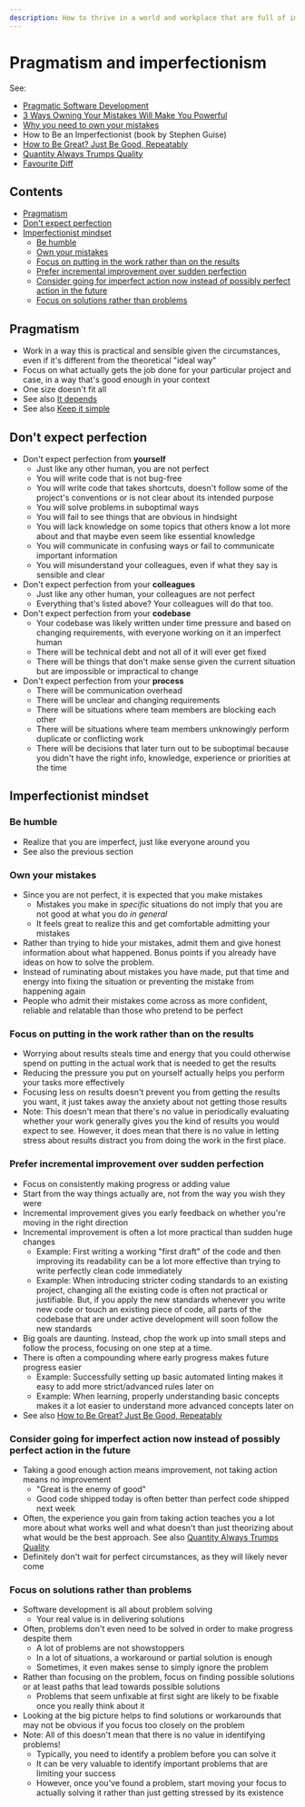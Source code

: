 ```yaml
---
description: How to thrive in a world and workplace that are full of imperfections
---
```


# Pragmatism and imperfectionism

See:

-   [Pragmatic Software Development](https://medium.com/gsoft-tech/pragmatic-software-development-59d12790e422)
-   [3 Ways Owning Your Mistakes Will Make You Powerful](https://www.entrepreneur.com/article/232417)
-   [Why you need to own your mistakes](https://www.klipfolio.com/blog/own-your-mistakes)
-   How to Be an Imperfectionist (book by Stephen Guise)
-   [How to Be Great? Just Be Good, Repeatably](https://blog.stephsmith.io/how-to-be-great/)
-   [Quantity Always Trumps Quality](https://blog.codinghorror.com/quantity-always-trumps-quality/)
-   [Favourite Diff](https://essays.jwatzman.org/essays/favourite-diff.html)

## Contents

-   [Pragmatism](#pragmatism)
-   [Don't expect perfection](#dont-expect-perfection)
-   [Imperfectionist mindset](#imperfectionist-mindset)
    -   [Be humble](#be-humble)
    -   [Own your mistakes](#own-your-mistakes)
    -   [Focus on putting in the work rather than on the results](#focus-on-putting-in-the-work-rather-than-on-the-results)
    -   [Prefer incremental improvement over sudden perfection](#prefer-incremental-improvement-over-sudden-perfection)
    -   [Consider going for imperfect action now instead of possibly perfect action in the future](#consider-going-for-imperfect-action-now-instead-of-possibly-perfect-action-in-the-future)
    -   [Focus on solutions rather than problems](#focus-on-solutions-rather-than-problems)

## Pragmatism

-   Work in a way this is practical and sensible given the circumstances, even if it's different from the theoretical "ideal way"
-   Focus on what actually gets the job done for your particular project and case, in a way that's good enough in your context
-   One size doesn't fit all
-   See also [It depends](./It-depends.md)
-   See also [Keep it simple](./Keep-it-simple.md)

## Don't expect perfection

-   Don't expect perfection from **yourself**
    -   Just like any other human, you are not perfect
    -   You will write code that is not bug-free
    -   You will write code that takes shortcuts, doesn't follow some of the project's conventions or is not clear about its intended purpose
    -   You will solve problems in suboptimal ways
    -   You will fail to see things that are obvious in hindsight
    -   You will lack knowledge on some topics that others know a lot more about and that maybe even seem like essential knowledge
    -   You will communicate in confusing ways or fail to communicate important information
    -   You will misunderstand your colleagues, even if what they say is sensible and clear
-   Don't expect perfection from your **colleagues**
    -   Just like any other human, your colleagues are not perfect
    -   Everything that's listed above? Your colleagues will do that too.
-   Don't expect perfection from your **codebase**
    -   Your codebase was likely written under time pressure and based on changing requirements, with everyone working on it an imperfect human
    -   There will be technical debt and not all of it will ever get fixed
    -   There will be things that don't make sense given the current situation but are impossible or impractical to change
-   Don't expect perfection from your **process**
    -   There will be communication overhead
    -   There will be unclear and changing requirements
    -   There will be situations where team members are blocking each other
    -   There will be situations where team members unknowingly perform duplicate or conflicting work
    -   There will be decisions that later turn out to be suboptimal because you didn't have the right info, knowledge, experience or priorities at the time

## Imperfectionist mindset

### Be humble

-   Realize that you are imperfect, just like everyone around you
-   See also the previous section

### Own your mistakes

-   Since you are not perfect, it is expected that you make mistakes
    -   Mistakes you make in _specific_ situations do not imply that you are not good at what you do _in general_
    -   It feels great to realize this and get comfortable admitting your mistakes
-   Rather than trying to hide your mistakes, admit them and give honest information about what happened. Bonus points if you already have ideas on how to solve the problem.
-   Instead of ruminating about mistakes you have made, put that time and energy into fixing the situation or preventing the mistake from happening again
-   People who admit their mistakes come across as more confident, reliable and relatable than those who pretend to be perfect

### Focus on putting in the work rather than on the results

-   Worrying about results steals time and energy that you could otherwise spend on putting in the actual work that is needed to get the results
-   Reducing the pressure you put on yourself actually helps you perform your tasks more effectively
-   Focusing less on results doesn't prevent you from getting the results you want, it just takes away the anxiety about not getting those results
-   Note: This doesn't mean that there's no value in periodically evaluating whether your work generally gives you the kind of results you would expect to see. However, it does mean that there is no value in letting stress about results distract you from doing the work in the first place.

### Prefer incremental improvement over sudden perfection

-   Focus on consistently making progress or adding value
-   Start from the way things actually are, not from the way you wish they were
-   Incremental improvement gives you early feedback on whether you're moving in the right direction
-   Incremental improvement is often a lot more practical than sudden huge changes
    -   Example: First writing a working "first draft" of the code and then improving its readability can be a lot more effective than trying to write perfectly clean code immediately
    -   Example: When introducing stricter coding standards to an existing project, changing all the existing code is often not practical or justifiable. But, if you apply the new standards whenever you write new code or touch an existing piece of code, all parts of the codebase that are under active development will soon follow the new standards
-   Big goals are daunting. Instead, chop the work up into small steps and follow the process, focusing on one step at a time.
-   There is often a compounding where early progress makes future progress easier
    -   Example: Successfully setting up basic automated linting makes it easy to add more strict/advanced rules later on
    -   Example: When learning, properly understanding basic concepts makes it a lot easier to understand more advanced concepts later on
-   See also [How to Be Great? Just Be Good, Repeatably](https://blog.stephsmith.io/how-to-be-great/)

### Consider going for imperfect action now instead of possibly perfect action in the future

-   Taking a good enough action means improvement, not taking action means no improvement
    -   "Great is the enemy of good"
    -   Good code shipped today is often better than perfect code shipped next week
-   Often, the experience you gain from taking action teaches you a lot more about what works well and what doesn't than just theorizing about what would be the best approach. See also [Quantity Always Trumps Quality](https://blog.codinghorror.com/quantity-always-trumps-quality/)
-   Definitely don't wait for perfect circumstances, as they will likely never come

### Focus on solutions rather than problems

-   Software development is all about problem solving
    -   Your real value is in delivering solutions
-   Often, problems don't even need to be solved in order to make progress despite them
    -   A lot of problems are not showstoppers
    -   In a lot of situations, a workaround or partial solution is enough
    -   Sometimes, it even makes sense to simply ignore the problem
-   Rather than focusing on the problem, focus on finding possible solutions or at least paths that lead towards possible solutions
    -   Problems that seem unfixable at first sight are likely to be fixable once you really think about it
-   Looking at the big picture helps to find solutions or workarounds that may not be obvious if you focus too closely on the problem
-   Note: All of this doesn't mean that there is no value in identifying problems!
    -   Typically, you need to identify a problem before you can solve it
    -   It can be very valuable to identify important problems that are limiting your success
    -   However, once you've found a problem, start moving your focus to actually solving it rather than just getting stressed by its existence
